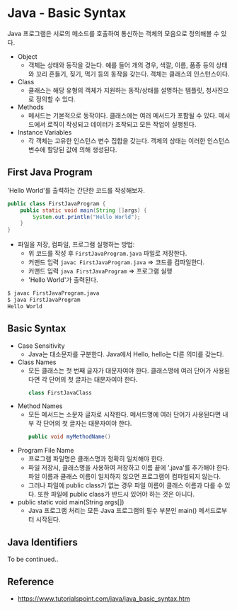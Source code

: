# Java - Basic Syntax
Java 프로그램은 서로의 메소드를 호출하여 통신하는 객체의 모음으로 정의해볼 수 있다. 

* Object
    * 객체는 상태와 동작을 갖는다. 예를 들어 개의 경우, 색깔, 이름, 품종 등의 상태와 꼬리 흔들기, 짖기, 먹기 등의 동작을 갖는다. 객체는 클래스의 인스턴스이다.
* Class
    * 클래스는 해당 유형의 객체가 지원하는 동작/상태를 설명하는 템플릿, 청사진으로 정의할 수 있다.
* Methods
    * 메서드는 기본적으로 동작이다. 클래스에는 여러 메서드가 포함될 수 있다. 메서드에서 로직이 작성되고 데이터가 조작되고 모든 작업이 실행된다.
* Instance Variables
    * 각 객체는 고유한 인스턴스 변수 집합을 갖는다. 객체의 상태는 이러한 인스턴스 변수에 할당된 값에 의해 생성된다.

## First Java Program
'Hello World'를 출력하는 간단한 코드를 작성해보자.
```java
public class FirstJavaProgram {
    public static void main(String []args) {
        System.out.println("Hello World");
    }
}
```

* 파일을 저장, 컴파일, 프로그램 실행하는 방법:
    * 위 코드를 작성 후 `FirstJavaProgram.java` 파일로 저장한다.
    * 커맨드 입력 `javac FirstJavaProgram.java` => 코드를 컴파일한다. 
    * 커맨드 입력 `java FirstJavaProgram` => 프로그램 실행
    * 'Hello World'가 출력된다.

```bash
$ javac FirstJavaProgram.java
$ java FirstJavaProgram
Hello World
```

## Basic Syntax
* Case Sensitivity
    * Java는 대소문자를 구분한다. Java에서 Hello, hello는 다른 의미를 갖는다.
* Class Names
    * 모든 클래스는 첫 번째 글자가 대문자여야 한다. 클래스명에 여러 단어가 사용된다면 각 단어의 첫 글자는 대문자여야 한다. 
        ```java
        class FirstJavaClass
        ```
* Method Names
    * 모든 메서드는 소문자 글자로 시작한다. 메서드명에 여러 단어가 사용된다면 내부 각 단어의 첫 글자는 대문자여야 한다.
        ```java
        public void myMethodName()
        ```
* Program File Name
    * 프로그램 파일명은 클래스명과 정확히 일치해야 한다.
    * 파일 저장시, 클래스명을 사용하여 저장하고 이름 끝에 '.java'를 추가해야 한다. 파일 이름과 클래스 이름이 일치하지 않으면 프로그램이 컴파일되지 않는다.
    * 그러나 파일에 public class가 없는 경우 파일 이름이 클래스 이름과 다를 수 있다. 또한 파일에 public class가 반드시 있어야 하는 것은 아니다.
* public static void main(String args[])
    * Java 프로그램 처리는 모든 Java 프로그램의 필수 부분인 main() 메서드로부터 시작된다.

## Java Identifiers
To be continued..



## Reference
* https://www.tutorialspoint.com/java/java_basic_syntax.htm